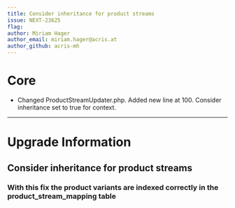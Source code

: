 ```yaml
---
title: Consider inheritance for product streams
issue: NEXT-23625
flag:
author: Miriam Hager
author_email: miriam.hager@acris.at
author_github: acris-mh
---
```

# Core
*  Changed ProductStreamUpdater.php. Added new line at 100. Consider inheritance set to true for context.
___

# Upgrade Information
## Consider inheritance for product streams
### With this fix the product variants are indexed correctly in the product_stream_mapping table
